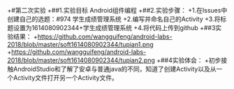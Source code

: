 +#第二次实验
 +##1.实验目标 Android组件编程
 +##2.实验步骤：
 +1.在Issues中创建自己的选题：#974 学生成绩管理系统
 +2.编写并命名自己的Activity
 +3.将标题设置为1614080902344+学生成绩管理系统
 +4.将代码上传到github
 +##3实验结果：
 +https://github.com/wangguifeng/android-labs-2018/blob/master/soft1614080902344/tupian1.png
 +https://github.com/wangguifeng/android-labs-2018/blob/master/soft1614080902344/tupian2.png
 +##4实验体会：
 +初步接触AndroidStudio和了解了安卓与普通java的不同，知道了创建Activity以及从一个Activity文件打开另一个Activity文件。
